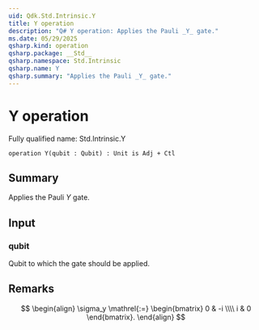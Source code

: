 ```yaml
---
uid: Qdk.Std.Intrinsic.Y
title: Y operation
description: "Q# Y operation: Applies the Pauli _Y_ gate."
ms.date: 05/29/2025
qsharp.kind: operation
qsharp.package: __Std__
qsharp.namespace: Std.Intrinsic
qsharp.name: Y
qsharp.summary: "Applies the Pauli _Y_ gate."
---
```


# Y operation

Fully qualified name: Std.Intrinsic.Y

```qsharp
operation Y(qubit : Qubit) : Unit is Adj + Ctl
```

## Summary
Applies the Pauli _Y_ gate.

## Input
### qubit
Qubit to which the gate should be applied.

## Remarks
$$
\begin{align}
    \sigma_y \mathrel{:=}
    \begin{bmatrix}
        0 & -i \\\\
        i & 0
    \end{bmatrix}.
\end{align}
$$
